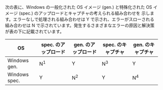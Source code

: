 次の表に、Windows の一般化された OS イメージ (gen.) と特殊化された OS イメージ (spec.) のアップロードとキャプチャの考えられる組み合わせを 示します。エラーなしで処理される組み合わせは Y で示され、エラーがスローされる組み合わせは N で示されています。発生するさまざまなエラーの原因と解決策が表の下に記載されています。

| OS | spec. のアップロード | gen. のアップロード | spec. のキャプチャ | gen. のキャプチャ |
| --- | --- | --- | --- | --- |
| Windows gen. |N<sup>1</sup> |Y |N<sup>3</sup> |Y |
| Windows spec. |Y |N<sup>2</sup> |Y |N<sup>4</sup> |

